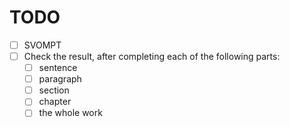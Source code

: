 # TODO

* [ ] SVOMPT
* [ ] Check the result, after completing each of the following parts:
  * [ ] sentence
  * [ ] paragraph
  * [ ] section
  * [ ] chapter
  * [ ] the whole work

